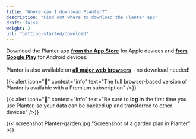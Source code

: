 ```yaml
---
title: "Where can I download Planter?"
description: "Find out where to download the Planter app"
draft: false
weight: 2
url: "getting-started/download"
---
```


Download the Planter app **[from the App Store](https://apps.apple.com/us/app/planter-garden-planner/id1542642210)** for Apple devices and **[from Google Play](https://play.google.com/store/apps/details?id=com.perculacreative.peter.gardenplanner)** for Android devices.
<br /><br />
Planter is also available on **[all major web browsers](https://planter.garden/gardens)** - no download needed!

{{< alert icon="💸" context="info" text="The full browser-based version of Planter is available with a Premium subscription" />}}

{{< alert icon="💸" context="info" text="Be sure to **log in** the first time you use Planter, so your data can be backed up and transferred to other devices" />}}

{{< screenshot Planter-garden.jpg "Screenshot of a garden plan in Planter" >}}
